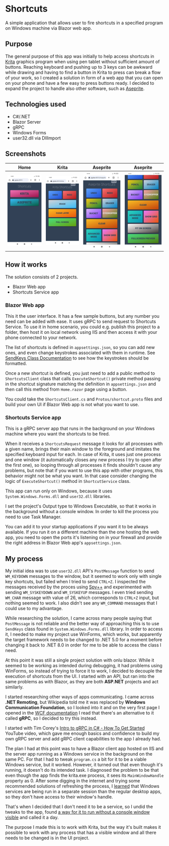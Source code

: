 # Shortcuts
A simple application that allows user to fire shortcuts in a specified program on Windows machine via Blazor web app.

## Purpose
The general purpose of this app was initially to help access shortcuts in [Krita](https://krita.org/) graphics program when using pen tablet without sufficient amount of buttons. Reaching keyboard and pushing up to 3 keys can be awkward while drawing and having to find a button in Krita to press can break a flow of your work, so I created a solution in form of a web app that you can open on your phone and have a few easy to press buttons ready.
I decided to expand the project to handle also other software, such as [Aseprite](https://www.aseprite.org/).

## Technologies used

* C#/.NET
* Blazor Server
* gRPC
* Windows Forms
* user32.dll via DllImport

## Screenshots

| Home  | Krita | Aseprite | Aseprite |
:---:|:---:|:---:|:---:
| <img src="docs/screenshots/screenshot-04.jpg" width=175> | <img src="docs/screenshots/screenshot-01.jpg" width = 175> | <img src="docs/screenshots/screenshot-02.jpg" width=175> | <img src="docs/screenshots/screenshot-03.jpg" width=175> |

## How it works
The solution consists of 2 projects.
- Blazor Web app
- Shortcuts Service app
### Blazor Web app
This it the user interface. It has a few sample buttons, but any number you need can be added with ease. It uses gRPC to send request to Shortcuts Service.
To use it in home scenario, you could e.g. publish this project to a folder, then host it on local network using IIS and then access it with your phone connected to your network.

The list of shortcuts is defined in `appsettings.json`, so you can add new ones, and even change keystrokes associated with them in runtime. See [SendKeys Class Documentation](https://learn.microsoft.com/en-us/dotnet/api/system.windows.forms.sendkeys?view=windowsdesktop-8.0) to see how the keystrokes should be formatted.

Once a new shortcut is defined, you just need to add a public method to `ShortcutsClient` class that calls `ExecuteShortcut()` private method passing in the shortcut signature matching the definition in `appsettings.json` and then call this method from `Home.razor` page using a button.

You could take the `ShortcutsClient.cs` and `Protos/shortcut.proto` files and build your own UI if Blazor Web app is not what you want to use.

### Shortcuts Service app
This is a gRPC server app that runs in the background on your Windows machine where you want the shortcuts to be fired.

When it receives a `ShortcutsRequest` message it looks for all processes with a given name, brings their main window to the foreground and imitates the specified keyboard input for each. In case of Krita, it uses just one process and one window (it automatically closes any new process I try to open after the first one), so looping through all processes it finds shouldn't cause any problems, but note that if you want to use this app with other programs, this behavior might not be what you want. In that case consider changing the logic of `ExecuteShortcut()` method in `ShortcutService` class.

This app can run only on Windows, because it uses `System.Windows.Forms.dll` and `user32.dll` libraries.

I set the project's Output type to Windows Executable, so that it works in the background without a console window. In order to kill the process you need to use Task Manager.

You can add it to your startup applications if you want it to be always available. If you run it on a different machine than the one hosting the web app, you need to open the ports it's listening on in your firewall and provide the right address in Blazor Web app's `appsettings.json`. 

## My process
My initial idea was to use `user32.dll` API's `PostMessage` function to send `WM_KEYDOWN` messages to the window, but it seemed to work only with single key shortcuts, but failed when I tried to send `CTRL+Z`. I inspected the messages received by the proces using [Spy++](https://learn.microsoft.com/pl-pl/visualstudio/debugger/how-to-start-spy-increment?view=vs-2022) and experimented with sending `WM_SYSKEYDOWN` and `WM_SYSKEYUP` messages. I even tried sending `WM_CHAR` message with value of 26, which corresponds to `CTRL+Z` input, but nothing seemed to work. I also didn't see any `WM_COMMAND` messages that I could use to my advantage.

While researching the solution, I came across many people saying that `PostMessage` is not reliable and the better way of approaching this is to use `SendKeys` class found in `System.Windows.Forms.dll` library. In order to access it, I needed to make my project use WinForms, which works, but apparently the target framework needs to be changed to .NET 5.0 for a moment before changing it back to .NET 8.0 in order for me to be able to access the class I need.

At this point it was still a single project solution with onlu blazor. While it seemed to be working as intended during debugging, it had problems using WinForms, so instead of trying to force it to work, I decided to decouple the execution of shortcuts from the UI. I started with an API, but ran into the same problems as with Blazor, as they are both **ASP.NET** projects and act similarly.

I started researching other ways of apps communicating. I came across **.NET Remoting**, but Wikipedia told me it was replaced by **Windows Communication Foundation**, so I looked into it and on the very first page I opened in the [WCF documentation](https://learn.microsoft.com/en-us/dotnet/framework/wcf/whats-wcf) I read that there's an alternative to it called **gRPC**, so I decided to try this instead.

I started with Tim Corey's [Intro to gRPC in C# - How To Get Started](https://youtu.be/QyxCX2GYHxk?si=rlNoYoCu-e8a0Eex) YouTube video, which gave me enough basics and confidence to build my own gRPC server and add gRPC client capabilities to the app I already had.

The plan I had at this point was to have a Blazor client app hosted on IIS and the server app running as a Windows service in the background on the same PC. For that I had to tweak `program.cs` a bit for it to be a viable Windows service, but it worked. However, it turned out that even though it's running, it doesn't do its intended task. I diagnosed the problem to be that even though the app finds the krita.exe process, it sees its `MainWindowHandle` property as 0. After some digging in the internet and trying some recommended solutions of refreshing the process, I [learned](https://stackoverflow.com/a/24294244/21318735, "Stack Overflow explanation") that Windows services are being run in a separate session than the regular desktop apps, so they don't have access to their window's handle.

That's when I decided that I don't need it to be a service, so I undid the tweaks to the app, found [a way for it to run without a console window visible](https://stackoverflow.com/a/2686476/21318735) and called it a day.

The purpose I made this is to work with Krita, but the way it's built makes it possible to work with any process that has a visible window and all there needs to be changed is in the UI project.
